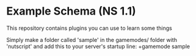 Example Schema (NS 1.1)
=============
This repository contains plugins you can use to learn some things

Simply make a folder called 'sample' in the gamemodes/ folder with 'nutscript' and add this to your server's startup line: +gamemode sample
